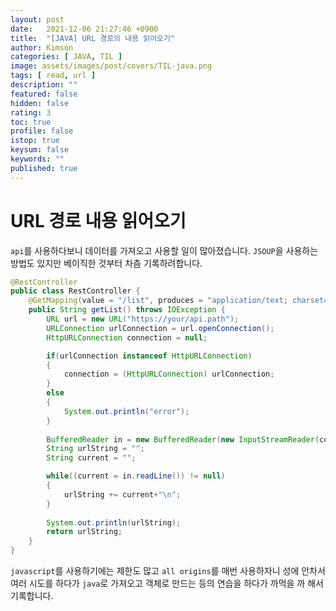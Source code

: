 ```yaml
---
layout: post
date:   2021-12-06 21:27:46 +0900
title:  "[JAVA] URL 경로의 내용 읽어오기"
author: Kimson
categories: [ JAVA, TIL ]
image: assets/images/post/covers/TIL-java.png
tags: [ read, url ]
description: ""
featured: false
hidden: false
rating: 3
toc: true
profile: false
istop: true
keysum: false
keywords: ""
published: true
---
```


# URL 경로 내용 읽어오기

`api`를 사용하다보니 데이터를 가져오고 사용할 일이 많아졌습니다. `JSOUP`을 사용하는 방법도 있지만 베이직한 것부터 차츰 기록하려합니다.

```java
@RestController
public class RestController {
    @GetMapping(value = "/list", produces = "application/text; charset=utf8")
    public String getList() throws IOException {
        URL url = new URL("https://your/api.path");
        URLConnection urlConnection = url.openConnection();
        HttpURLConnection connection = null;

        if(urlConnection instanceof HttpURLConnection)
        {
            connection = (HttpURLConnection) urlConnection;
        }
        else
        {
            System.out.println("error");
        }
        
        BufferedReader in = new BufferedReader(new InputStreamReader(connection.getInputStream()));
        String urlString = "";
        String current = "";

        while((current = in.readLine()) != null)
        {
            urlString += current+"\n";
        }
        
        System.out.println(urlString);
        return urlString;
    }
}
```

`javascript`를 사용하기에는 제한도 많고 `all origins`를 매번 사용하자니 성에 안차서 여러 시도를 하다가 `java`로 가져오고 객체로 만드는 등의 연습을 하다가 까먹을 까 해서 기록합니다.